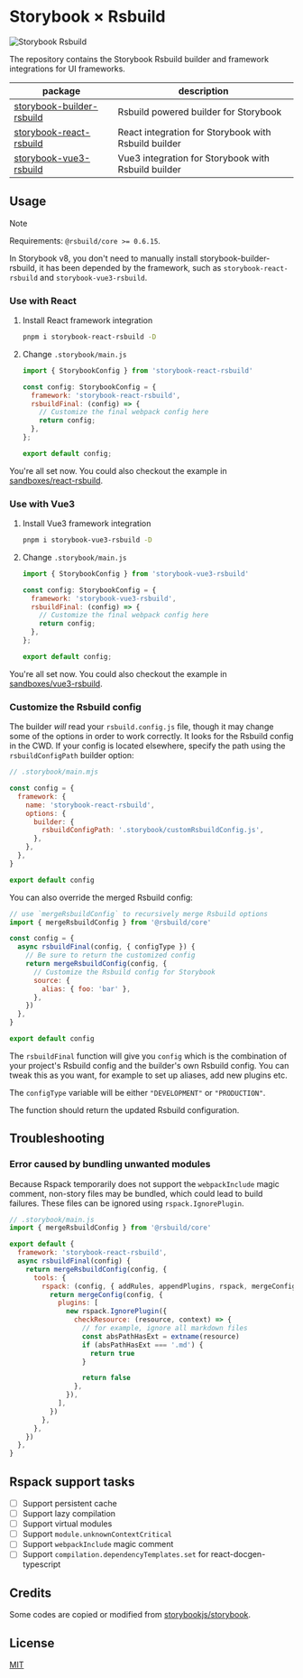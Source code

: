 # Storybook × Rsbuild

![Storybook Rsbuild](https://github.com/rspack-contrib/storybook-rsbuild/assets/7237365/00165054-9e3e-4a15-8a99-27985989b9d2)

The repository contains the Storybook Rsbuild builder and framework integrations for UI frameworks.

| package                                                 | description                                          |
| ------------------------------------------------------- | ---------------------------------------------------- |
| [storybook-builder-rsbuild](./packages/builder-rsbuild) | Rsbuild powered builder for Storybook                |
| [storybook-react-rsbuild](./packages/react-rsbuild)     | React integration for Storybook with Rsbuild builder |
| [storybook-vue3-rsbuild](./packages/vue3-rsbuild)       | Vue3 integration for Storybook with Rsbuild builder  |

## Usage

> [!NOTE]  
> Requirements: `@rsbuild/core >= 0.6.15`.

In Storybook v8, you don't need to manually install storybook-builder-rsbuild, it has been depended by the framework, such as `storybook-react-rsbuild` and `storybook-vue3-rsbuild`.

### Use with React

1. Install React framework integration
   ```bash
   pnpm i storybook-react-rsbuild -D
   ```
2. Change `.storybook/main.js`

   ```js
   import { StorybookConfig } from 'storybook-react-rsbuild'

   const config: StorybookConfig = {
     framework: 'storybook-react-rsbuild',
     rsbuildFinal: (config) => {
       // Customize the final webpack config here
       return config;
     },
   };

   export default config;
   ```

You're all set now. You could also checkout the example in [sandboxes/react-rsbuild](./sandboxes/react-rsbuild).

### Use with Vue3

1. Install Vue3 framework integration
   ```bash
   pnpm i storybook-vue3-rsbuild -D
   ```
2. Change `.storybook/main.js`

   ```js
   import { StorybookConfig } from 'storybook-vue3-rsbuild'

   const config: StorybookConfig = {
     framework: 'storybook-vue3-rsbuild',
     rsbuildFinal: (config) => {
       // Customize the final webpack config here
       return config;
     },
   };

   export default config;
   ```

You're all set now. You could also checkout the example in [sandboxes/vue3-rsbuild](./sandboxes/vue3-rsbuild).

### Customize the Rsbuild config

The builder _will_ read your `rsbuild.config.js` file, though it may change some of the options in order to work correctly.
It looks for the Rsbuild config in the CWD. If your config is located elsewhere, specify the path using the `rsbuildConfigPath` builder option:

```javascript
// .storybook/main.mjs

const config = {
  framework: {
    name: 'storybook-react-rsbuild',
    options: {
      builder: {
        rsbuildConfigPath: '.storybook/customRsbuildConfig.js',
      },
    },
  },
}

export default config
```

You can also override the merged Rsbuild config:

```javascript
// use `mergeRsbuildConfig` to recursively merge Rsbuild options
import { mergeRsbuildConfig } from '@rsbuild/core'

const config = {
  async rsbuildFinal(config, { configType }) {
    // Be sure to return the customized config
    return mergeRsbuildConfig(config, {
      // Customize the Rsbuild config for Storybook
      source: {
        alias: { foo: 'bar' },
      },
    })
  },
}

export default config
```

The `rsbuildFinal` function will give you `config` which is the combination of your project's Rsbuild config and the builder's own Rsbuild config.
You can tweak this as you want, for example to set up aliases, add new plugins etc.

The `configType` variable will be either `"DEVELOPMENT"` or `"PRODUCTION"`.

The function should return the updated Rsbuild configuration.

## Troubleshooting

### Error caused by bundling unwanted modules

Because Rspack temporarily does not support the `webpackInclude` magic comment, non-story files may be bundled, which could lead to build failures. These files can be ignored using `rspack.IgnorePlugin`.

```js
// .storybook/main.js
import { mergeRsbuildConfig } from '@rsbuild/core'

export default {
  framework: 'storybook-react-rsbuild',
  async rsbuildFinal(config) {
    return mergeRsbuildConfig(config, {
      tools: {
        rspack: (config, { addRules, appendPlugins, rspack, mergeConfig }) => {
          return mergeConfig(config, {
            plugins: [
              new rspack.IgnorePlugin({
                checkResource: (resource, context) => {
                  // for example, ignore all markdown files
                  const absPathHasExt = extname(resource)
                  if (absPathHasExt === '.md') {
                    return true
                  }

                  return false
                },
              }),
            ],
          })
        },
      },
    })
  },
}
```

## Rspack support tasks

- [ ] Support persistent cache
- [ ] Support lazy compilation
- [ ] Support virtual modules
- [ ] Support `module.unknownContextCritical`
- [ ] Support `webpackInclude` magic comment
- [ ] Support `compilation.dependencyTemplates.set` for react-docgen-typescript

## Credits

Some codes are copied or modified from [storybookjs/storybook](https://github.com/storybookjs/storybook).

## License

[MIT](./LICENSE)
